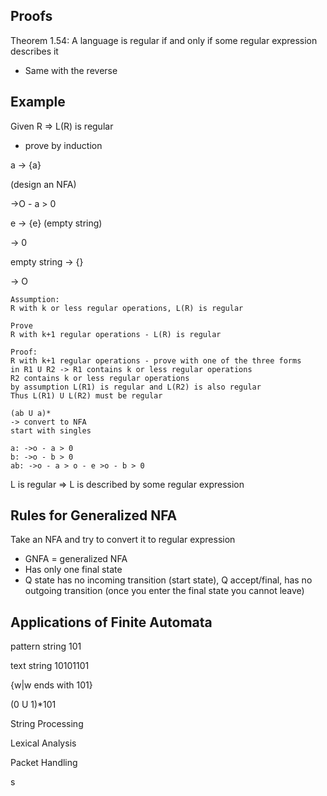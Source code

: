 ## Proofs
Theorem 1.54: A language is regular if and only if some regular expression describes it
- Same with the reverse
## Example
Given R => L(R) is regular
- prove by induction

a -> {a}

(design an NFA)

->O - a > 0

e -> {e}
(empty string)

-> 0

empty string -> {}

-> O
```
Assumption:
R with k or less regular operations, L(R) is regular

Prove
R with k+1 regular operations - L(R) is regular

Proof:
R with k+1 regular operations - prove with one of the three forms
in R1 U R2 -> R1 contains k or less regular operations
R2 contains k or less regular operations
by assumption L(R1) is regular and L(R2) is also regular
Thus L(R1) U L(R2) must be regular
```
```
(ab U a)*
-> convert to NFA
start with singles

a: ->o - a > 0
b: ->o - b > 0
ab: ->o - a > o - e >o - b > 0
```

L is regular => L is described by some regular expression

## Rules for Generalized NFA
Take an NFA and try to convert it to regular expression
- GNFA = generalized NFA
- Has only one final state
- Q state has no incoming transition (start state), Q accept/final, has no outgoing transition (once you enter the final state you cannot leave)

## Applications of Finite Automata
pattern string 101

text string 10101101

{w|w ends with 101}

(0 U 1)*101

String Processing

Lexical Analysis

Packet Handling

s

